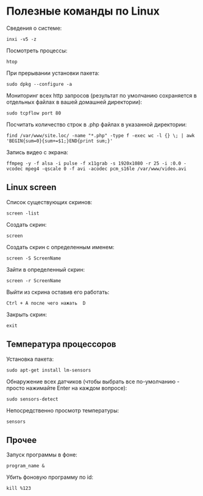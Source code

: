 # Полезные команды по Linux

Сведения о системе:

`inxi -v5 -z`

Посмотреть процессы:

`htop`

При прерывании установки пакета:

`sudo dpkg --configure -a`

Мониторинг всех http запросов (результат по умолчанию сохраняется в отдельных файлах в вашей домашней директории):

`sudo tcpflow port 80`

Посчитать количество строк в .php файлах в указанной директории:

`find /var/www/site.loc/ -name "*.php" -type f -exec wc -l {} \; | awk 'BEGIN{sum=0}{sum+=$1;}END{print sum;}'`

Запись видео с экрана:

`ffmpeg -y -f alsa -i pulse -f x11grab -s 1920x1080 -r 25 -i :0.0 -vcodec mpeg4 -qscale 0 -f avi -acodec pcm_s16le /var/www/video.avi`

## Linux screen

Список существующих скринов:

`screen -list`

Создать скрин:

`screen`

Создать скрин с определенным именем:

`screen -S ScreenName`

Зайти в определенный скрин:

`screen -r ScreenName`


Выйти из скрина оставив его работать:

`Ctrl + A после чего нажать  D`

Закрыть скрин:

`exit`


## Температура процессоров

Установка пакета:

`sudo apt-get install lm-sensors`

Обнаружение всех датчиков (чтобы выбрать все по-умолчанию - просто нажимайте Enter на каждом вопросе):

`sudo sensors-detect`

Непосредственно просмотр температуры:

`sensors`


## Прочее

Запуск программы в фоне:

`program_name &`

Убить фоновую программу по id:

`kill %123`
